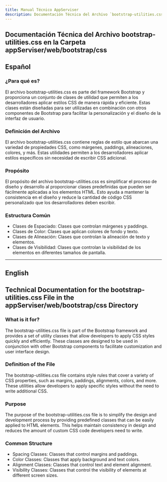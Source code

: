 ```yaml
---
title: Manual Técnico AppServiser
description: Documentación Técnica del Archivo `bootstrap-utilities.css`
---
```


## Documentación Técnica del Archivo bootstrap-utilities.css en la Carpeta appServiser/web/bootstrap/css

## Español

### ¿Para qué es?
El archivo bootstrap-utilities.css es parte del framework Bootstrap y proporciona un conjunto de clases de utilidad que permiten a los desarrolladores aplicar estilos CSS de manera rápida y eficiente. Estas clases están diseñadas para ser utilizadas en combinación con otros componentes de Bootstrap para facilitar la personalización y el diseño de la interfaz de usuario.

### Definición del Archivo
El archivo bootstrap-utilities.css contiene reglas de estilo que abarcan una variedad de propiedades CSS, como márgenes, paddings, alineaciones, colores, y más. Estas utilidades permiten a los desarrolladores aplicar estilos específicos sin necesidad de escribir CSS adicional.

### Propósito
El propósito del archivo bootstrap-utilities.css es simplificar el proceso de diseño y desarrollo al proporcionar clases predefinidas que pueden ser fácilmente aplicadas a los elementos HTML. Esto ayuda a mantener la consistencia en el diseño y reduce la cantidad de código CSS personalizado que los desarrolladores deben escribir.

### Estructura Común
- Clases de Espaciado: Clases que controlan márgenes y paddings.
- Clases de Color: Clases que aplican colores de fondo y texto.
- Clases de Alineación: Clases que controlan la alineación de texto y elementos.
- Clases de Visibilidad: Clases que controlan la visibilidad de los elementos en diferentes tamaños de pantalla.

---

## English
## Technical Documentation for the bootstrap-utilities.css File in the appServiser/web/bootstrap/css Directory

### What is it for?
The bootstrap-utilities.css file is part of the Bootstrap framework and provides a set of utility classes that allow developers to apply CSS styles quickly and efficiently. These classes are designed to be used in conjunction with other Bootstrap components to facilitate customization and user interface design.

### Definition of the File
The bootstrap-utilities.css file contains style rules that cover a variety of CSS properties, such as margins, paddings, alignments, colors, and more. These utilities allow developers to apply specific styles without the need to write additional CSS.

### Purpose
The purpose of the bootstrap-utilities.css file is to simplify the design and development process by providing predefined classes that can be easily applied to HTML elements. This helps maintain consistency in design and reduces the amount of custom CSS code developers need to write.

### Common Structure
- Spacing Classes: Classes that control margins and paddings.
- Color Classes: Classes that apply background and text colors.
- Alignment Classes: Classes that control text and element alignment.
- Visibility Classes: Classes that control the visibility of elements at different screen sizes.

